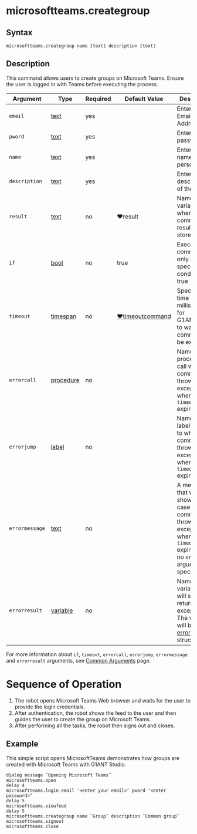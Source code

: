 # microsoftteams.creategroup

## Syntax

```G1ANT
microsoftteams.creategroup name ⟦text⟧ description ⟦text⟧ 
```

## Description

This command allows users to create groups on Microsoft Teams. Ensure the user is logged in with Teams before executing the process. 

| Argument        | Type | Required | Default Value | Description |
| --------        | ---- | -------- | ------------- | ----------- |
| `email`       | [text](https://manual.g1ant.com/link/G1ANT.Language/G1ANT.Language/Structures/TextStructure.md) |yes  |                  |Enter the Email Address here |
| `pword`      | [text](https://manual.g1ant.com/link/G1ANT.Language/G1ANT.Language/Structures/TextStructure.md) |yes   |                 |Enter password |
| `name`      | [text](https://manual.g1ant.com/link/G1ANT.Language/G1ANT.Language/Structures/TextStructure.md) |yes   |                 |Enter the name of the person |
| `description`      | [text](https://manual.g1ant.com/link/G1ANT.Language/G1ANT.Language/Structures/TextStructure.md) |yes   |                 |Enter the description of the group|
|  `result`  | [text](https://manual.g1ant.com/link/G1ANT.Language/G1ANT.Language/Structures/TextStructure.md)  |no   | ♥result   |Name of a variable where the command's result will be stored |
| `if`  | [bool](https://manual.g1ant.com/link/G1ANT.Language/G1ANT.Language/Structures/BooleanStructure.md) | no       | true                                                        | Executes the command only if a specified condition is true   |
| `timeout` | [timespan](https://manual.g1ant.com/link/G1ANT.Language/G1ANT.Language/Structures/TimeSpanStructure.md) | no       | [♥timeoutcommand](https://manual.g1ant.com/link/G1ANT.Language/G1ANT.Addon.Core/Variables/TimeoutCommandVariable.md) | Specifies time in milliseconds for G1ANT.Robot to wait for the command to be executed |
| `errorcall`| [procedure](https://manual.g1ant.com/link/G1ANT.Language/G1ANT.Language/Structures/ProcedureStructure.md) | no       |                                                             | Name of a procedure to call when the command throws an exception or when a given `timeout` expires |
| `errorjump`| [label](https://manual.g1ant.com/link/G1ANT.Language/G1ANT.Language/Structures/LabelStructure.md) | no       |                                                             | Name of the label to jump to when the command throws an exception or when a given `timeout` expires |
| `errormessage` | [text](https://manual.g1ant.com/link/G1ANT.Language/G1ANT.Language/Structures/TextStructure.md) | no       |                                                             | A message that will be shown in case the command throws an exception or when a given `timeout` expires, and no `errorjump` argument is specified |
| `errorresult`  | [variable](https://manual.g1ant.com/link/G1ANT.Language/G1ANT.Language/Structures/VariableStructure.md) | no       |                                                             | Name of a variable that will store the returned exception. The variable will be of [error](https://manual.g1ant.com/link/G1ANT.Language/G1ANT.Language/Structures/ErrorStructure.md) structure  |

For more information about `if`, `timeout`, `errorcall`, `errorjump`, `errormessage` and `errorresult` arguments, see [Common Arguments](https://manual.g1ant.com/link/G1ANT.Manual/appendices/common-arguments.md) page.

# Sequence of Operation
1. The robot opens Microsoft Teams Web browser and waits for the user to provide the login credentials.
2. After authentication, the robot shows the feed to the user and then guides the user to create the group on Microsoft Teams
3. After performing all the tasks, the robot then signs out and closes. 

## Example

This simple script opens MicrosoftTeams demonstrates how groups are created with Microsoft Teams with G1ANT Studio. 

```G1ANT
dialog message ‴Opening Microsoft Teams‴
microsoftteams.open
delay 4
microsoftteams.login email ‴<enter your email>‴ pword ‴<enter password>‴
delay 5
microsoftteams.viewfeed
delay 5
microsoftteams.creategroup name ‴Group‴ description ‴Common group‴
microsoftteams.signout
microsoftteams.close 
```
